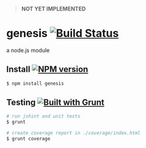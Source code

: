 > **NOT YET IMPLEMENTED**

# genesis [![Build Status](https://travis-ci.org/tiger8/genesis.svg?branch=master)](https://travis-ci.org/tiger8/genesis)

a node.js module

## Install [![NPM version](https://badge.fury.io/js/ti-genesis.svg)](http://badge.fury.io/js/ti-genesis)

```bash
$ npm install genesis
```

## Testing [![Built with Grunt](https://cdn.gruntjs.com/builtwith.png)](http://gruntjs.com/)

```bash
# run jshint and unit tests
$ grunt

# create coverage report in ./coverage/index.html
$ grunt coverage
```